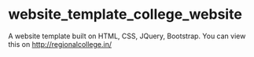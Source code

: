 # website_template_college_website
A website template built on HTML, CSS, JQuery, Bootstrap. You can view this on http://regionalcollege.in/
